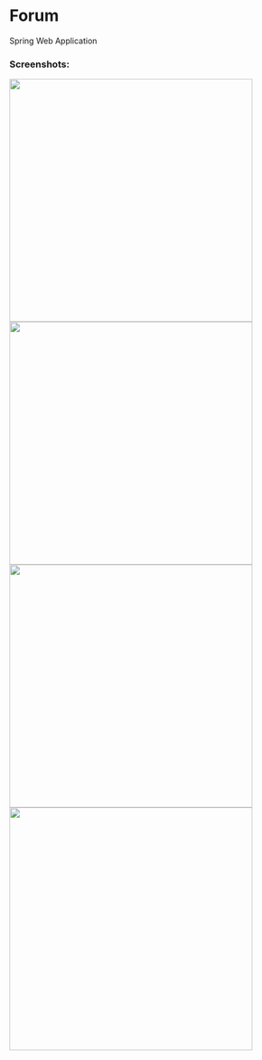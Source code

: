 # Forum
Spring Web Application

### Screenshots:
<img src="https://user-images.githubusercontent.com/53357476/85007383-20998780-b164-11ea-93e5-8f8895ce4ba3.png" width="430"> <img src="https://user-images.githubusercontent.com/53357476/85007390-22fbe180-b164-11ea-975a-13299cfb9c47.png" width="430"> 
<img src="https://user-images.githubusercontent.com/53357476/85007392-24c5a500-b164-11ea-8307-a1840b30332d.png" width="430"> <img src="https://user-images.githubusercontent.com/53357476/85007398-268f6880-b164-11ea-9663-2aa029cb7921.png" width="430">

